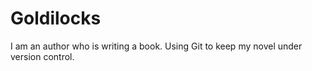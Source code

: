 # Goldilocks
I am an author who is writing a book. Using Git to keep my novel under version control.
